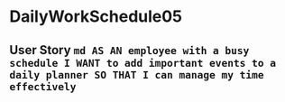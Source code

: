 # DailyWorkSchedule05
## User Story  ```md AS AN employee with a busy schedule I WANT to add important events to a daily planner SO THAT I can manage my time effectively ```
